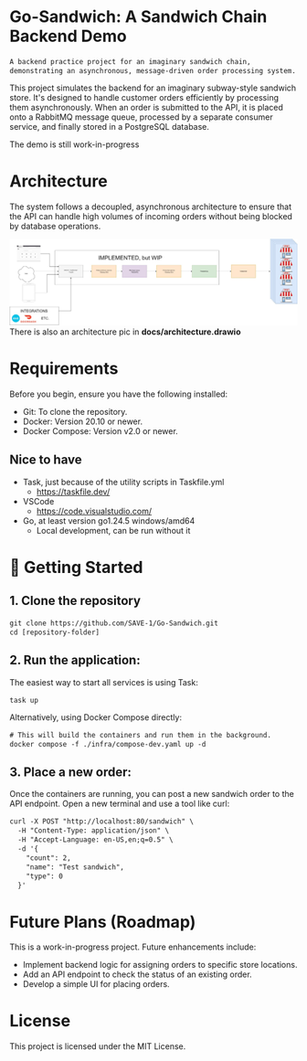 
# Go-Sandwich: A Sandwich Chain Backend Demo
    A backend practice project for an imaginary sandwich chain, demonstrating an asynchronous, message-driven order processing system.

This project simulates the backend for an imaginary subway-style sandwich store. It's designed to handle customer orders efficiently by processing them asynchronously. When an order is submitted to the API, it is placed onto a RabbitMQ message queue, processed by a separate consumer service, and finally stored in a PostgreSQL database.

The demo is still work-in-progress

# Architecture
The system follows a decoupled, asynchronous architecture to ensure that the API can handle high volumes of incoming orders without being blocked by database operations.

![Architecture](./docs/img/architecture.jpg)
There is also an architecture pic in **docs/architecture.drawio**

# Requirements
Before you begin, ensure you have the following installed:
- Git: To clone the repository.
- Docker: Version 20.10 or newer.
- Docker Compose: Version v2.0 or newer.

## Nice to have
- Task, just because of the utility scripts in Taskfile.yml
    - https://taskfile.dev/
- VSCode
    - https://code.visualstudio.com/
- Go, at least version go1.24.5 windows/amd64
    - Local development, can be run without it

# 🚀 Getting Started
## 1. Clone the repository
```
git clone https://github.com/SAVE-1/Go-Sandwich.git
cd [repository-folder]
```

## 2. Run the application:
The easiest way to start all services is using Task:
```
task up
```

Alternatively, using Docker Compose directly:
```
# This will build the containers and run them in the background.
docker compose -f ./infra/compose-dev.yaml up -d
```

## 3. Place a new order:
Once the containers are running, you can post a new sandwich order to the API endpoint. Open a new terminal and use a tool like curl:
```
curl -X POST "http://localhost:80/sandwich" \
  -H "Content-Type: application/json" \
  -H "Accept-Language: en-US,en;q=0.5" \
  -d '{
    "count": 2,
    "name": "Test sandwich",
    "type": 0
  }'
```

# Future Plans (Roadmap)
This is a work-in-progress project. Future enhancements include:
- Implement backend logic for assigning orders to specific store locations.
- Add an API endpoint to check the status of an existing order.
- Develop a simple UI for placing orders.

# License
This project is licensed under the MIT License.
